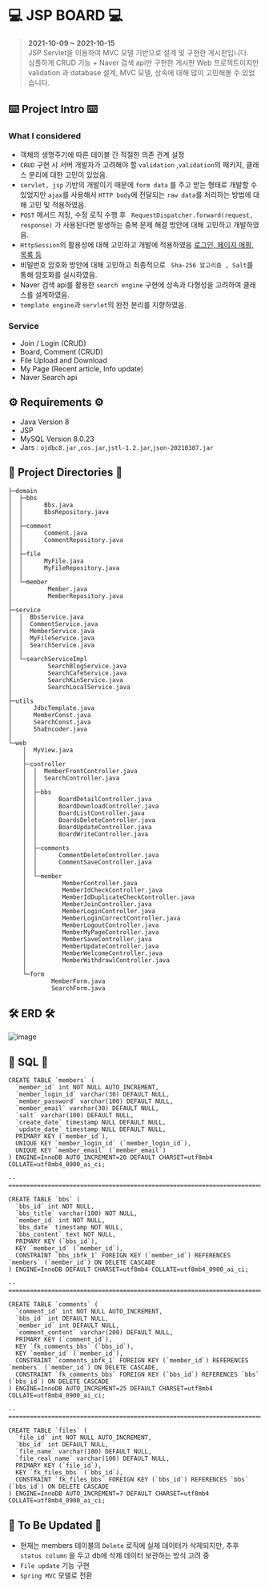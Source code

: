 # 💻 JSP BOARD 💻

> **2021-10-09 ~ 2021-10-15**   
> JSP Servlet을 이용하여 MVC 모델 기반으로 설계 및 구현한 게시판입니다.    
> 심플하게 CRUD 기능 + Naver 검색 api만 구현한 게시판 Web 프로젝트이지만  
> validation 과 database 설계, MVC 모델, 상속에 대해 많이 고민해볼 수 있었습니다. 

## ⌨️ Project Intro ⌨️
### What I considered
* 객체의 생명주기에 따른 테이블 간 적절한 의존 관계 설정
* ``` CRUD ``` 구현 시 서버 개발자가 고려해야 할 ``` validation ``` ,``` validation ```의 패키지, 클래스 분리에 대한 고민이 있었음.
*  ``` servlet, jsp ``` 기반의 개발이기 때문에 ``` form data ``` 를 주고 받는 형태로 개발할 수 있었지만 ``` ajax ```를 사용해서 ``` HTTP body ```에 전달되는 ``` raw data ```를 처리하는 방법에 대해 고민 및 적용하였음. 
*  ``` POST ``` 메서드 저장, 수정 로직 수행 후 ``` RequestDispatcher.forward(request, response)``` 가 사용된다면 발생하는 중복 문제 해결 방안에 대해 고민하고 개발하였음.  
*  ``` HttpSession ```의 활용성에 대해 고민하고 개발에 적용하였음 <u>로그인, 페이지 매핑, 목록 등</u>
*  비밀번호 암호화 방안에 대해 고민하고 최종적으로 ``` Sha-256 알고리즘 , Salt```를 통해 암호화를 실시하였음.
*  Naver 검색 api를 활용한 ``` search engine ``` 구현에 상속과 다형성을 고려하여 클래스를 설계하였음.
*  ``` template engine ```과 ``` servlet ```의 완전 분리를 지향하였음.

### Service
* Join / Login (CRUD)
* Board, Comment (CRUD)
* File Upload and Download
* My Page (Recent article, Info update)
* Naver Search api

## ⚙️ Requirements ⚙️
* Java Version 8
* JSP
* MySQL Version 8.0.23
* Jars : ``` ojdbc8.jar ``` ,``` cos.jar ```,``` jstl-1.2.jar ```,``` json-20210307.jar ```

## 📁 Project Directories 📁
```
├─domain
│  ├─bbs
│  │      Bbs.java
│  │      BbsRepository.java
│  │
│  ├─comment
│  │      Comment.java
│  │      CommentRepository.java
│  │
│  ├─file
│  │      MyFile.java
│  │      MyFileRepository.java
│  │
│  └─member
│          Member.java
│          MemberRepository.java
│
├─service
│  │  BbsService.java
│  │  CommentService.java
│  │  MemberService.java
│  │  MyFileService.java
│  │  SearchService.java
│  │
│  └─searchServiceImpl
│          SearchBlogService.java
│          SearchCafeService.java
│          SearchKinService.java
│          SearchLocalService.java
│
├─utils
│      JdbcTemplate.java
│      MemberConst.java
│      SearchConst.java
│      ShaEncoder.java
│
└─web
    │  MyView.java
    │
    ├─controller
    │  │  MemberFrontController.java
    │  │  SearchController.java
    │  │
    │  ├─bbs
    │  │      BoardDetailController.java
    │  │      BoardDownloadController.java
    │  │      BoardListController.java
    │  │      BoardsDeleteController.java
    │  │      BoardUpdateController.java
    │  │      BoardWriteController.java
    │  │
    │  ├─comments
    │  │      CommentDeleteController.java
    │  │      CommentSaveController.java
    │  │
    │  └─member
    │          MemberController.java
    │          MemberIdCheckController.java
    │          MemberIdDuplicateCheckController.java
    │          MemberJoinController.java
    │          MemberLoginController.java
    │          MemberLoginCorrectController.java
    │          MemberLogoutController.java
    │          MemberMyPageController.java
    │          MemberSaveController.java
    │          MemberUpdateController.java
    │          MemberWelcomeController.java
    │          MemberWithdrawlController.java
    │
    └─form
            MemberForm.java
            SearchForm.java
```

## 🛠 ERD 🛠
![image](https://user-images.githubusercontent.com/87312401/137659315-6db31234-856a-4849-b0c1-96150920ca92.png)

## 📃 SQL 📃
```mysql
CREATE TABLE `members` (
  `member_id` int NOT NULL AUTO_INCREMENT,
  `member_login_id` varchar(30) DEFAULT NULL,
  `member_password` varchar(100) DEFAULT NULL,
  `member_email` varchar(30) DEFAULT NULL,
  `salt` varchar(100) DEFAULT NULL,
  `create_date` timestamp NULL DEFAULT NULL,
  `update_date` timestamp NULL DEFAULT NULL,
  PRIMARY KEY (`member_id`),
  UNIQUE KEY `member_login_id` (`member_login_id`),
  UNIQUE KEY `member_email` (`member_email`)
) ENGINE=InnoDB AUTO_INCREMENT=20 DEFAULT CHARSET=utf8mb4 COLLATE=utf8mb4_0900_ai_ci;

--==============================================================================================================

CREATE TABLE `bbs` (
  `bbs_id` int NOT NULL,
  `bbs_title` varchar(100) NOT NULL,
  `member_id` int NOT NULL,
  `bbs_date` timestamp NOT NULL,
  `bbs_content` text NOT NULL,
  PRIMARY KEY (`bbs_id`),
  KEY `member_id` (`member_id`),
  CONSTRAINT `bbs_ibfk_1` FOREIGN KEY (`member_id`) REFERENCES `members` (`member_id`) ON DELETE CASCADE
) ENGINE=InnoDB DEFAULT CHARSET=utf8mb4 COLLATE=utf8mb4_0900_ai_ci;

--==============================================================================================================

CREATE TABLE `comments` (
  `comment_id` int NOT NULL AUTO_INCREMENT,
  `bbs_id` int DEFAULT NULL,
  `member_id` int DEFAULT NULL,
  `comment_content` varchar(200) DEFAULT NULL,
  PRIMARY KEY (`comment_id`),
  KEY `fk_comments_bbs` (`bbs_id`),
  KEY `member_id` (`member_id`),
  CONSTRAINT `comments_ibfk_1` FOREIGN KEY (`member_id`) REFERENCES `members` (`member_id`) ON DELETE CASCADE,
  CONSTRAINT `fk_comments_bbs` FOREIGN KEY (`bbs_id`) REFERENCES `bbs` (`bbs_id`) ON DELETE CASCADE
) ENGINE=InnoDB AUTO_INCREMENT=25 DEFAULT CHARSET=utf8mb4 COLLATE=utf8mb4_0900_ai_ci;

--==============================================================================================================

CREATE TABLE `files` (
  `file_id` int NOT NULL AUTO_INCREMENT,
  `bbs_id` int DEFAULT NULL,
  `file_name` varchar(100) DEFAULT NULL,
  `file_real_name` varchar(100) DEFAULT NULL,
  PRIMARY KEY (`file_id`),
  KEY `fk_files_bbs` (`bbs_id`),
  CONSTRAINT `fk_files_bbs` FOREIGN KEY (`bbs_id`) REFERENCES `bbs` (`bbs_id`) ON DELETE CASCADE
) ENGINE=InnoDB AUTO_INCREMENT=7 DEFAULT CHARSET=utf8mb4 COLLATE=utf8mb4_0900_ai_ci;
```

## 📖 To Be Updated 📖
* 현재는 members 테이블의 ``` Delete ``` 로직에 실제 데이터가 삭제되지만, 추후 ``` status column``` 을 두고 db에 삭제 데이터 보관하는 방식 고려 중
* ``` File update ``` 기능 구현 
* ``` Spring MVC ``` 모델로 전환
